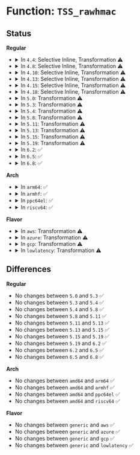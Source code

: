 # Function: <code>TSS_rawhmac</code>

## Status
<b>Regular</b>
<ul>
<li>
<details>
<summary>In <code>4.4</code>: Selective Inline, Transformation ⚠️</summary>

**Collision:** Unique Static

**Inline:** Selective

**Transformation:** True

**Instances:**

```
In security/keys/trusted.c (ffffffff81336ee0)
Location: security/keys/trusted.c:77
Inline: True
Direct callers:
  - security/keys/trusted.c:key_seal
```
**Symbols:**

```
ffffffff81336ee0-ffffffff8133704c: TSS_rawhmac.constprop.9 (STB_LOCAL)
```
</details>
</li>
<li>
<details>
<summary>In <code>4.8</code>: Selective Inline, Transformation ⚠️</summary>

**Collision:** Unique Static

**Inline:** Selective

**Transformation:** True

**Instances:**

```
In security/keys/trusted.c (ffffffff8136c4f0)
Location: security/keys/trusted.c:77
Inline: True
Direct callers:
  - security/keys/trusted.c:key_seal
```
**Symbols:**

```
ffffffff8136c4f0-ffffffff8136c655: TSS_rawhmac.constprop.11 (STB_LOCAL)
```
</details>
</li>
<li>
<details>
<summary>In <code>4.10</code>: Selective Inline, Transformation ⚠️</summary>

**Collision:** Unique Static

**Inline:** Selective

**Transformation:** True

**Instances:**

```
In security/keys/trusted.c (ffffffff81382d10)
Location: security/keys/trusted.c:77
Inline: True
Direct callers:
  - security/keys/trusted.c:key_seal
```
**Symbols:**

```
ffffffff81382d10-ffffffff81382e75: TSS_rawhmac.constprop.11 (STB_LOCAL)
```
</details>
</li>
<li>
<details>
<summary>In <code>4.13</code>: Selective Inline, Transformation ⚠️</summary>

**Collision:** Unique Static

**Inline:** Selective

**Transformation:** True

**Instances:**

```
In security/keys/trusted.c (ffffffff813973b0)
Location: security/keys/trusted.c:77
Inline: True
Direct callers:
  - security/keys/trusted.c:key_seal
```
**Symbols:**

```
ffffffff813973b0-ffffffff8139751f: TSS_rawhmac.constprop.10 (STB_LOCAL)
```
</details>
</li>
<li>
<details>
<summary>In <code>4.15</code>: Selective Inline, Transformation ⚠️</summary>

**Collision:** Unique Static

**Inline:** Selective

**Transformation:** True

**Instances:**

```
In security/keys/trusted.c (ffffffff813bcb90)
Location: security/keys/trusted.c:77
Inline: True
Direct callers:
  - security/keys/trusted.c:key_seal
```
**Symbols:**

```
ffffffff813bcb90-ffffffff813bccfe: TSS_rawhmac.constprop.10 (STB_LOCAL)
```
</details>
</li>
<li>
<details>
<summary>In <code>4.18</code>: Selective Inline, Transformation ⚠️</summary>

**Collision:** Unique Static

**Inline:** Selective

**Transformation:** True

**Instances:**

```
In security/keys/trusted.c (0)
Location: security/keys/trusted.c:77
Inline: True
Direct callers:
  - security/keys/trusted.c:key_seal
```
**Symbols:**

```
ffffffff813ed920-ffffffff813eda92: TSS_rawhmac.constprop.8 (STB_LOCAL)
ffffffff813ef186-ffffffff813ef1a0: TSS_rawhmac.constprop.8.cold.12 (STB_LOCAL)
```
</details>
</li>
<li>
<details>
<summary>In <code>5.0</code>: Transformation ⚠️</summary>

```c
int TSS_rawhmac(unsigned char *digest, const unsigned char *key, unsigned int keylen, void (anon));
```

**Collision:** Unique Static

**Inline:** No

**Transformation:** True

**Instances:**

```
In security/keys/trusted.c (0)
Location: security/keys/trusted.c:77
Inline: False
Direct callers:
  - security/keys/trusted.c:key_seal
  - security/keys/trusted.c:TSS_checkhmac1
  - security/keys/trusted.c:TSS_authhmac
```
**Symbols:**

```
ffffffff814085a0-ffffffff81408717: TSS_rawhmac (STB_LOCAL)
ffffffff8140a3c2-ffffffff8140a3dc: TSS_rawhmac.cold.9 (STB_LOCAL)
```
</details>
</li>
<li>
<details>
<summary>In <code>5.3</code>: Transformation ⚠️</summary>

```c
int TSS_rawhmac(unsigned char *digest, const unsigned char *key, unsigned int keylen, void (anon));
```

**Collision:** Unique Static

**Inline:** No

**Transformation:** True

**Instances:**

```
In security/keys/trusted.c (0)
Location: security/keys/trusted.c:75
Inline: False
Direct callers:
  - security/keys/trusted.c:tpm_seal
  - security/keys/trusted.c:TSS_checkhmac1
  - security/keys/trusted.c:TSS_authhmac
```
**Symbols:**

```
ffffffff81435d50-ffffffff81435ed6: TSS_rawhmac (STB_LOCAL)
ffffffff8143762d-ffffffff81437648: TSS_rawhmac.cold (STB_LOCAL)
```
</details>
</li>
<li>
<details>
<summary>In <code>5.4</code>: Transformation ⚠️</summary>

```c
int TSS_rawhmac(unsigned char *digest, const unsigned char *key, unsigned int keylen, void (anon));
```

**Collision:** Unique Static

**Inline:** No

**Transformation:** True

**Instances:**

```
In security/keys/trusted.c (0)
Location: security/keys/trusted.c:75
Inline: False
Direct callers:
  - security/keys/trusted.c:tpm_seal
  - security/keys/trusted.c:TSS_checkhmac1
  - security/keys/trusted.c:TSS_authhmac
```
**Symbols:**

```
ffffffff8144faf0-ffffffff8144fc76: TSS_rawhmac (STB_LOCAL)
ffffffff814513db-ffffffff814513f6: TSS_rawhmac.cold (STB_LOCAL)
```
</details>
</li>
<li>
<details>
<summary>In <code>5.8</code>: Transformation ⚠️</summary>

```c
int TSS_rawhmac(unsigned char *digest, const unsigned char *key, unsigned int keylen, void (anon));
```

**Collision:** Unique Static

**Inline:** No

**Transformation:** True

**Instances:**

```
In security/keys/trusted-keys/trusted_tpm1.c (0)
Location: security/keys/trusted-keys/trusted_tpm1.c:75
Inline: False
Direct callers:
  - security/keys/trusted-keys/trusted_tpm1.c:osap
  - security/keys/trusted-keys/trusted_tpm1.c:TSS_checkhmac1
  - security/keys/trusted-keys/trusted_tpm1.c:TSS_authhmac
```
**Symbols:**

```
ffffffff814a12a0-ffffffff814a1426: TSS_rawhmac (STB_LOCAL)
ffffffff814a300b-ffffffff814a3026: TSS_rawhmac.cold (STB_LOCAL)
```
</details>
</li>
<li>
<details>
<summary>In <code>5.11</code>: Transformation ⚠️</summary>

```c
int TSS_rawhmac(unsigned char *digest, const unsigned char *key, unsigned int keylen, void (anon));
```

**Collision:** Unique Static

**Inline:** No

**Transformation:** True

**Instances:**

```
In security/keys/trusted-keys/trusted_tpm1.c (0)
Location: security/keys/trusted-keys/trusted_tpm1.c:75
Inline: False
Direct callers:
  - security/keys/trusted-keys/trusted_tpm1.c:osap
  - security/keys/trusted-keys/trusted_tpm1.c:TSS_checkhmac1
  - security/keys/trusted-keys/trusted_tpm1.c:TSS_authhmac
```
**Symbols:**

```
ffffffff814bec60-ffffffff814bede6: TSS_rawhmac (STB_LOCAL)
ffffffff81befc5b-ffffffff81befc76: TSS_rawhmac.cold (STB_LOCAL)
```
</details>
</li>
<li>
<details>
<summary>In <code>5.13</code>: Transformation ⚠️</summary>

```c
int TSS_rawhmac(unsigned char *digest, const unsigned char *key, unsigned int keylen, void (anon));
```

**Collision:** Unique Static

**Inline:** No

**Transformation:** True

**Instances:**

```
In security/keys/trusted-keys/trusted_tpm1.c (0)
Location: security/keys/trusted-keys/trusted_tpm1.c:68
Inline: False
Direct callers:
  - security/keys/trusted-keys/trusted_tpm1.c:osap
  - security/keys/trusted-keys/trusted_tpm1.c:TSS_checkhmac1
  - security/keys/trusted-keys/trusted_tpm1.c:TSS_authhmac
```
**Symbols:**

```
ffffffff814c4ec0-ffffffff814c5046: TSS_rawhmac (STB_LOCAL)
ffffffff81be1d30-ffffffff81be1d4b: TSS_rawhmac.cold (STB_LOCAL)
```
</details>
</li>
<li>
<details>
<summary>In <code>5.15</code>: Transformation ⚠️</summary>

```c
int TSS_rawhmac(unsigned char *digest, const unsigned char *key, unsigned int keylen, void (anon));
```

**Collision:** Unique Static

**Inline:** No

**Transformation:** True

**Instances:**

```
In security/keys/trusted-keys/trusted_tpm1.c (0)
Location: security/keys/trusted-keys/trusted_tpm1.c:68
Inline: False
Direct callers:
  - security/keys/trusted-keys/trusted_tpm1.c:osap
  - security/keys/trusted-keys/trusted_tpm1.c:TSS_checkhmac1
  - security/keys/trusted-keys/trusted_tpm1.c:TSS_authhmac
```
**Symbols:**

```
ffffffff8151d8e0-ffffffff8151da66: TSS_rawhmac (STB_LOCAL)
ffffffff81cd2fa1-ffffffff81cd2fbc: TSS_rawhmac.cold (STB_LOCAL)
```
</details>
</li>
<li>
<details>
<summary>In <code>5.19</code>: Transformation ⚠️</summary>

```c
int TSS_rawhmac(unsigned char *digest, const unsigned char *key, unsigned int keylen, void (anon));
```

**Collision:** Unique Static

**Inline:** No

**Transformation:** True

**Instances:**

```
In security/keys/trusted-keys/trusted_tpm1.c (0)
Location: security/keys/trusted-keys/trusted_tpm1.c:68
Inline: False
Direct callers:
  - security/keys/trusted-keys/trusted_tpm1.c:osap
  - security/keys/trusted-keys/trusted_tpm1.c:TSS_checkhmac1
  - security/keys/trusted-keys/trusted_tpm1.c:TSS_authhmac
```
**Symbols:**

```
ffffffff815b0cc0-ffffffff815b0e64: TSS_rawhmac (STB_LOCAL)
ffffffff81e8613c-ffffffff81e86157: TSS_rawhmac.cold (STB_LOCAL)
```
</details>
</li>
<li>
<details>
<summary>In <code>6.2</code>: ✅</summary>

```c
int TSS_rawhmac(unsigned char *digest, const unsigned char *key, unsigned int keylen, void (anon));
```

**Collision:** Unique Static

**Inline:** No

**Transformation:** False

**Instances:**

```
In security/keys/trusted-keys/trusted_tpm1.c (ffffffff8165b750)
Location: security/keys/trusted-keys/trusted_tpm1.c:68
Inline: False
Direct callers:
  - security/keys/trusted-keys/trusted_tpm1.c:osap
  - security/keys/trusted-keys/trusted_tpm1.c:TSS_checkhmac1
  - security/keys/trusted-keys/trusted_tpm1.c:TSS_authhmac
```
**Symbols:**

```
ffffffff8165b750-ffffffff8165b90d: TSS_rawhmac (STB_LOCAL)
```
</details>
</li>
<li>
<details>
<summary>In <code>6.5</code>: ✅</summary>

```c
int TSS_rawhmac(unsigned char *digest, const unsigned char *key, unsigned int keylen, void (anon));
```

**Collision:** Unique Static

**Inline:** No

**Transformation:** False

**Instances:**

```
In security/keys/trusted-keys/trusted_tpm1.c (ffffffff81694070)
Location: security/keys/trusted-keys/trusted_tpm1.c:68
Inline: False
Direct callers:
  - security/keys/trusted-keys/trusted_tpm1.c:osap
  - security/keys/trusted-keys/trusted_tpm1.c:TSS_checkhmac1
  - security/keys/trusted-keys/trusted_tpm1.c:TSS_authhmac
```
**Symbols:**

```
ffffffff81694070-ffffffff8169422d: TSS_rawhmac (STB_LOCAL)
```
</details>
</li>
<li>
<details>
<summary>In <code>6.8</code>: ✅</summary>

```c
int TSS_rawhmac(unsigned char *digest, const unsigned char *key, unsigned int keylen, void (anon));
```

**Collision:** Unique Static

**Inline:** No

**Transformation:** False

**Instances:**

```
In security/keys/trusted-keys/trusted_tpm1.c (ffffffff816d06a0)
Location: security/keys/trusted-keys/trusted_tpm1.c:68
Inline: False
Direct callers:
  - security/keys/trusted-keys/trusted_tpm1.c:osap
  - security/keys/trusted-keys/trusted_tpm1.c:TSS_checkhmac1
  - security/keys/trusted-keys/trusted_tpm1.c:TSS_authhmac
```
**Symbols:**

```
ffffffff816d06a0-ffffffff816d085d: TSS_rawhmac (STB_LOCAL)
```
</details>
</li>
</ul>
<b>Arch</b>
<ul>
<li>
<details>
<summary>In <code>arm64</code>: ✅</summary>

```c
int TSS_rawhmac(unsigned char *digest, const unsigned char *key, unsigned int keylen, void (anon));
```

**Collision:** Unique Static

**Inline:** No

**Transformation:** False

**Instances:**

```
In security/keys/trusted.c (ffff80001053a488)
Location: security/keys/trusted.c:75
Inline: False
Direct callers:
  - security/keys/trusted.c:tpm_seal
  - security/keys/trusted.c:TSS_checkhmac1
  - security/keys/trusted.c:TSS_authhmac
```
**Symbols:**

```
ffff80001053a488-ffff80001053a644: TSS_rawhmac (STB_LOCAL)
```
</details>
</li>
<li>
<details>
<summary>In <code>armhf</code>: ✅</summary>

```c
int TSS_rawhmac(unsigned char *digest, const unsigned char *key, unsigned int keylen, void (anon));
```

**Collision:** Unique Static

**Inline:** No

**Transformation:** False

**Instances:**

```
In security/keys/trusted.c (c06f0da8)
Location: security/keys/trusted.c:75
Inline: False
Direct callers:
  - security/keys/trusted.c:tpm_seal
  - security/keys/trusted.c:TSS_checkhmac1
  - security/keys/trusted.c:TSS_authhmac
```
**Symbols:**

```
c06f0da8-c06f0ef0: TSS_rawhmac (STB_LOCAL)
```
</details>
</li>
<li>
<details>
<summary>In <code>ppc64el</code>: ✅</summary>

```c
int TSS_rawhmac(unsigned char *digest, const unsigned char *key, unsigned int keylen, void (anon));
```

**Collision:** Unique Static

**Inline:** No

**Transformation:** False

**Instances:**

```
In security/keys/trusted.c (c000000000689d10)
Location: security/keys/trusted.c:75
Inline: False
Direct callers:
  - security/keys/trusted.c:tpm_seal
  - security/keys/trusted.c:TSS_checkhmac1
  - security/keys/trusted.c:TSS_authhmac
```
**Symbols:**

```
c000000000689d10-c000000000689ea4: TSS_rawhmac (STB_LOCAL)
```
</details>
</li>
<li>
<details>
<summary>In <code>riscv64</code>: ✅</summary>

```c
int TSS_rawhmac(unsigned char *digest, const unsigned char *key, unsigned int keylen, void (anon));
```

**Collision:** Unique Static

**Inline:** No

**Transformation:** False

**Instances:**

```
In security/keys/trusted.c (ffffffe0003986aa)
Location: security/keys/trusted.c:75
Inline: False
Direct callers:
  - security/keys/trusted.c:tpm_seal
  - security/keys/trusted.c:TSS_checkhmac1
  - security/keys/trusted.c:TSS_authhmac
```
**Symbols:**

```
ffffffe0003986aa-ffffffe0003987ae: TSS_rawhmac (STB_LOCAL)
```
</details>
</li>
</ul>
<b>Flavor</b>
<ul>
<li>
<details>
<summary>In <code>aws</code>: Transformation ⚠️</summary>

```c
int TSS_rawhmac(unsigned char *digest, const unsigned char *key, unsigned int keylen, void (anon));
```

**Collision:** Unique Static

**Inline:** No

**Transformation:** True

**Instances:**

```
In security/keys/trusted.c (0)
Location: security/keys/trusted.c:75
Inline: False
Direct callers:
  - security/keys/trusted.c:tpm_seal
  - security/keys/trusted.c:TSS_checkhmac1
  - security/keys/trusted.c:TSS_authhmac
```
**Symbols:**

```
ffffffff814480d0-ffffffff81448256: TSS_rawhmac (STB_LOCAL)
ffffffff814499bb-ffffffff814499d6: TSS_rawhmac.cold (STB_LOCAL)
```
</details>
</li>
<li>
<details>
<summary>In <code>azure</code>: Transformation ⚠️</summary>

```c
int TSS_rawhmac(unsigned char *digest, const unsigned char *key, unsigned int keylen, void (anon));
```

**Collision:** Unique Static

**Inline:** No

**Transformation:** True

**Instances:**

```
In security/keys/trusted.c (0)
Location: security/keys/trusted.c:75
Inline: False
Direct callers:
  - security/keys/trusted.c:tpm_seal
  - security/keys/trusted.c:TSS_checkhmac1
  - security/keys/trusted.c:TSS_authhmac
```
**Symbols:**

```
ffffffff81438b20-ffffffff81438ca6: TSS_rawhmac (STB_LOCAL)
ffffffff8143a40b-ffffffff8143a426: TSS_rawhmac.cold (STB_LOCAL)
```
</details>
</li>
<li>
<details>
<summary>In <code>gcp</code>: Transformation ⚠️</summary>

```c
int TSS_rawhmac(unsigned char *digest, const unsigned char *key, unsigned int keylen, void (anon));
```

**Collision:** Unique Static

**Inline:** No

**Transformation:** True

**Instances:**

```
In security/keys/trusted.c (0)
Location: security/keys/trusted.c:75
Inline: False
Direct callers:
  - security/keys/trusted.c:tpm_seal
  - security/keys/trusted.c:TSS_checkhmac1
  - security/keys/trusted.c:TSS_authhmac
```
**Symbols:**

```
ffffffff81444170-ffffffff814442f6: TSS_rawhmac (STB_LOCAL)
ffffffff81445a5b-ffffffff81445a76: TSS_rawhmac.cold (STB_LOCAL)
```
</details>
</li>
<li>
<details>
<summary>In <code>lowlatency</code>: Transformation ⚠️</summary>

```c
int TSS_rawhmac(unsigned char *digest, const unsigned char *key, unsigned int keylen, void (anon));
```

**Collision:** Unique Static

**Inline:** No

**Transformation:** True

**Instances:**

```
In security/keys/trusted.c (0)
Location: security/keys/trusted.c:75
Inline: False
Direct callers:
  - security/keys/trusted.c:tpm_seal
  - security/keys/trusted.c:TSS_checkhmac1
  - security/keys/trusted.c:TSS_authhmac
```
**Symbols:**

```
ffffffff8145b4a0-ffffffff8145b626: TSS_rawhmac (STB_LOCAL)
ffffffff8145cd8b-ffffffff8145cda6: TSS_rawhmac.cold (STB_LOCAL)
```
</details>
</li>
</ul>

## Differences
<b>Regular</b>
<ul>
<li>
No changes between <code>5.0</code> and <code>5.3</code> ✅
</li>
<li>
No changes between <code>5.3</code> and <code>5.4</code> ✅
</li>
<li>
No changes between <code>5.4</code> and <code>5.8</code> ✅
</li>
<li>
No changes between <code>5.8</code> and <code>5.11</code> ✅
</li>
<li>
No changes between <code>5.11</code> and <code>5.13</code> ✅
</li>
<li>
No changes between <code>5.13</code> and <code>5.15</code> ✅
</li>
<li>
No changes between <code>5.15</code> and <code>5.19</code> ✅
</li>
<li>
No changes between <code>5.19</code> and <code>6.2</code> ✅
</li>
<li>
No changes between <code>6.2</code> and <code>6.5</code> ✅
</li>
<li>
No changes between <code>6.5</code> and <code>6.8</code> ✅
</li>
</ul>
<b>Arch</b>
<ul>
<li>
No changes between <code>amd64</code> and <code>arm64</code> ✅
</li>
<li>
No changes between <code>amd64</code> and <code>armhf</code> ✅
</li>
<li>
No changes between <code>amd64</code> and <code>ppc64el</code> ✅
</li>
<li>
No changes between <code>amd64</code> and <code>riscv64</code> ✅
</li>
</ul>
<b>Flavor</b>
<ul>
<li>
No changes between <code>generic</code> and <code>aws</code> ✅
</li>
<li>
No changes between <code>generic</code> and <code>azure</code> ✅
</li>
<li>
No changes between <code>generic</code> and <code>gcp</code> ✅
</li>
<li>
No changes between <code>generic</code> and <code>lowlatency</code> ✅
</li>
</ul>
